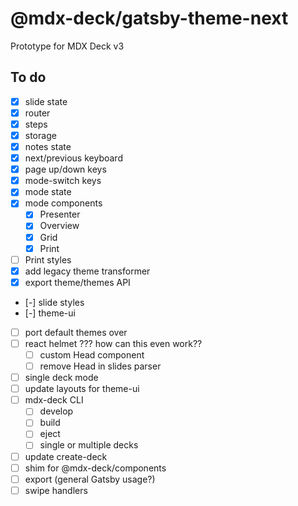 
# @mdx-deck/gatsby-theme-next

Prototype for MDX Deck v3

## To do

- [x] slide state
- [x] router
- [x] steps
- [x] storage
- [x] notes state
- [x] next/previous keyboard
- [x] page up/down keys
- [x] mode-switch keys
- [x] mode state
- [x] mode components
  - [x] Presenter
  - [x] Overview
  - [x] Grid
  - [x] Print
- [ ] Print styles
- [x] add legacy theme transformer
- [x] export theme/themes API
- [-] slide styles
- [-] theme-ui
- [ ] port default themes over
- [ ] react helmet ??? how can this even work??
  - [ ] custom Head component
  - [ ] remove Head in slides parser
- [ ] single deck mode
- [ ] update layouts for theme-ui
- [ ] mdx-deck CLI
  - [ ] develop
  - [ ] build
  - [ ] eject
  - [ ] single or multiple decks
- [ ] update create-deck
- [ ] shim for @mdx-deck/components
- [ ] export (general Gatsby usage?)
- [ ] swipe handlers
